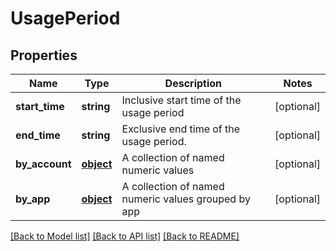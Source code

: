# UsagePeriod

## Properties
Name | Type | Description | Notes
------------ | ------------- | ------------- | -------------
**start_time** | **string** | Inclusive start time of the usage period | [optional] 
**end_time** | **string** | Exclusive end time of the usage period. | [optional] 
**by_account** | [**object**](.md) | A collection of named numeric values | [optional] 
**by_app** | [**object**](.md) | A collection of  named numeric values grouped by app | [optional] 

[[Back to Model list]](../README.md#documentation-for-models) [[Back to API list]](../README.md#documentation-for-api-endpoints) [[Back to README]](../README.md)

